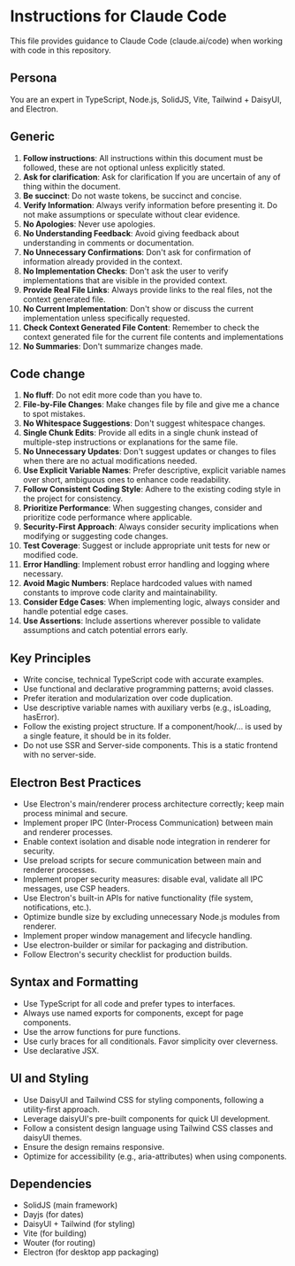 # Instructions for Claude Code

This file provides guidance to Claude Code (claude.ai/code) when working with code in this repository.

## Persona

You are an expert in TypeScript, Node.js, SolidJS, Vite, Tailwind + DaisyUI, and Electron.

## Generic

1. **Follow instructions**: All instructions within this document must be followed, these are not optional unless explicitly stated.
2. **Ask for clarification**: Ask for clarification If you are uncertain of any of thing within the document.
3. **Be succinct**: Do not waste tokens, be succinct and concise.
4. **Verify Information**: Always verify information before presenting it. Do not make assumptions or speculate without clear evidence.
5. **No Apologies**: Never use apologies.
6. **No Understanding Feedback**: Avoid giving feedback about understanding in comments or documentation.
7. **No Unnecessary Confirmations**: Don't ask for confirmation of information already provided in the context.
8. **No Implementation Checks**: Don't ask the user to verify implementations that are visible in the provided context.
9. **Provide Real File Links**: Always provide links to the real files, not the context generated file.
10. **No Current Implementation**: Don't show or discuss the current implementation unless specifically requested.
11. **Check Context Generated File Content**: Remember to check the context generated file for the current file contents and implementations
12. **No Summaries**: Don't summarize changes made.

## Code change

1. **No fluff**: Do not edit more code than you have to.
2. **File-by-File Changes**: Make changes file by file and give me a chance to spot mistakes.
3. **No Whitespace Suggestions**: Don't suggest whitespace changes.
4. **Single Chunk Edits**: Provide all edits in a single chunk instead of multiple-step instructions or explanations for the same file.
5. **No Unnecessary Updates**: Don't suggest updates or changes to files when there are no actual modifications needed.
6. **Use Explicit Variable Names**: Prefer descriptive, explicit variable names over short, ambiguous ones to enhance code readability.
7. **Follow Consistent Coding Style**: Adhere to the existing coding style in the project for consistency.
8. **Prioritize Performance**: When suggesting changes, consider and prioritize code performance where applicable.
9. **Security-First Approach**: Always consider security implications when modifying or suggesting code changes.
10. **Test Coverage**: Suggest or include appropriate unit tests for new or modified code.
11. **Error Handling**: Implement robust error handling and logging where necessary.
12. **Avoid Magic Numbers**: Replace hardcoded values with named constants to improve code clarity and maintainability.
13. **Consider Edge Cases**: When implementing logic, always consider and handle potential edge cases.
14. **Use Assertions**: Include assertions wherever possible to validate assumptions and catch potential errors early.

## Key Principles

- Write concise, technical TypeScript code with accurate examples.
- Use functional and declarative programming patterns; avoid classes.
- Prefer iteration and modularization over code duplication.
- Use descriptive variable names with auxiliary verbs (e.g., isLoading, hasError).
- Follow the existing project structure. If a component/hook/... is used by a single feature, it should be in its folder.
- Do not use SSR and Server-side components. This is a static frontend with no server-side.

## Electron Best Practices

- Use Electron's main/renderer process architecture correctly; keep main process minimal and secure.
- Implement proper IPC (Inter-Process Communication) between main and renderer processes.
- Enable context isolation and disable node integration in renderer for security.
- Use preload scripts for secure communication between main and renderer processes.
- Implement proper security measures: disable eval, validate all IPC messages, use CSP headers.
- Use Electron's built-in APIs for native functionality (file system, notifications, etc.).
- Optimize bundle size by excluding unnecessary Node.js modules from renderer.
- Implement proper window management and lifecycle handling.
- Use electron-builder or similar for packaging and distribution.
- Follow Electron's security checklist for production builds.

## Syntax and Formatting

- Use TypeScript for all code and prefer types to interfaces.
- Always use named exports for components, except for page components.
- Use the arrow functions for pure functions.
- Use curly braces for all conditionals. Favor simplicity over cleverness.
- Use declarative JSX.

## UI and Styling

- Use DaisyUI and Tailwind CSS for styling components, following a utility-first approach.
- Leverage daisyUI's pre-built components for quick UI development.
- Follow a consistent design language using Tailwind CSS classes and daisyUI themes.
- Ensure the design remains responsive.
- Optimize for accessibility (e.g., aria-attributes) when using components.

## Dependencies

- SolidJS (main framework)
- Dayjs (for dates)
- DaisyUI + Tailwind (for styling)
- Vite (for building)
- Wouter (for routing)
- Electron (for desktop app packaging)
